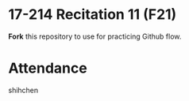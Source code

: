 # 17-214 Recitation 11 (F21)
**Fork** this repository to use for practicing Github flow.

# Attendance
shihchen
